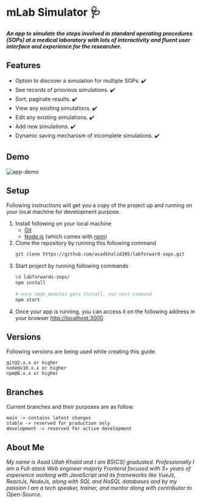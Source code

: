 # mLab Simulator 🩺

___An app to simulate the steps involved in standard operating procedures (SOPs) at a medical laboratory with lots of interactivity and fluent user interface and experience for the researcher.___

## Features
- Option to discover a simulation for multiple SOPs. ✔️ 
- See records of priovious simulations. ✔️ 
- Sort, paginate results. ✔️ 
- View any existing simulations. ✔️ 
- Edit any existing simulations. ✔️ 
- Add new simulations. ✔️ 
- Dynamic saving mechanism of incomplete simulations. ✔️ 

## Demo
![app-demo](demo.gif)

## Setup

Following instructions will get you a copy of the project up and running on your local machine for development purpose.

1. Install following on your local machine
	-  	[Git](https://git-scm.com)
	- [Node.js](https://nodejs.org/en/download/) (which comes with [npm](http://npmjs.com))
2. Clone the repository by running this following command
	```bash
	git clone https://github.com/asadkhalid305/labforward-sops.git 
	```
3. Start project by running following commands
	```bash
	cd labforwards-sops/
	npm install
		
	# once node_modules gets install, run next command
	npm start
	```
4. Once your app is running, you can access it on the following address in your browser
	[http://localhost:3000](http://localhost:3000)

## Versions
Following versions are being used while creating this guide. 
```
git@2.x.x or higher
node@v16.x.x or higher
npm@6.x.x or higher
```

## Branches
Current branches and their purposes are as follow.
```
main -> contains latest changes
stable -> reserved for production only
development -> reserved for active development
```

## About Me

_My name is Asad Ullah Khalid and I am BS(CS) graduated. Professionally I am a Full-stack Web engineer majorly Frontend focused with 3+ years of experience working with JavaScript and its frameworks like VueJs, ReactJs, NodeJs, along with SQL and NoSQL databases and by my passion I am a tech speaker, trainer, and mentor along with contributor to Open-Source._

